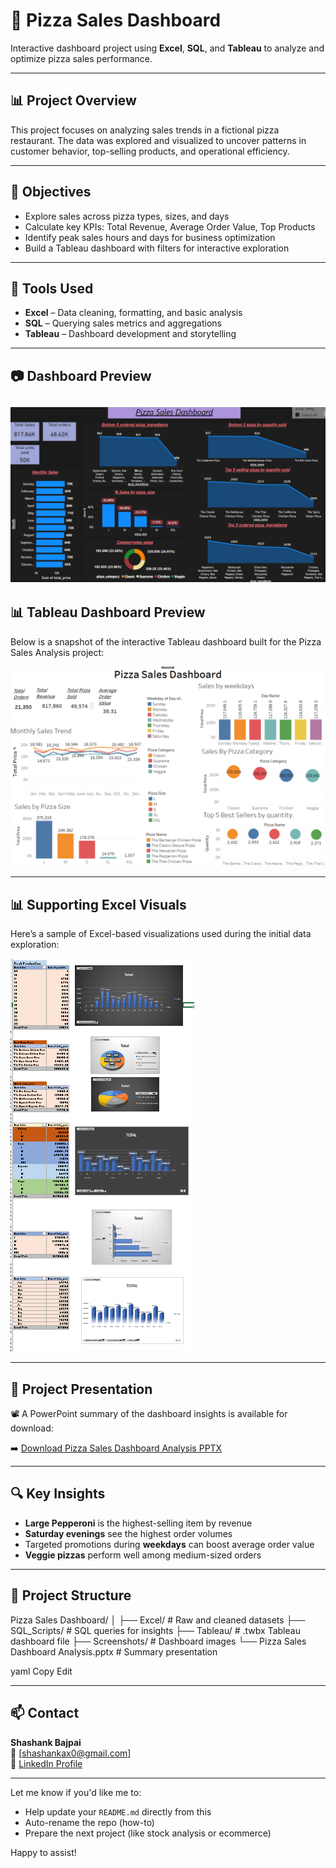 # 🍕 Pizza Sales Dashboard

Interactive dashboard project using **Excel**, **SQL**, and **Tableau** to analyze and optimize pizza sales performance.

---

## 📊 Project Overview

This project focuses on analyzing sales trends in a fictional pizza restaurant. The data was explored and visualized to uncover patterns in customer behavior, top-selling products, and operational efficiency.

---

## 🎯 Objectives

- Explore sales across pizza types, sizes, and days
- Calculate key KPIs: Total Revenue, Average Order Value, Top Products
- Identify peak sales hours and days for business optimization
- Build a Tableau dashboard with filters for interactive exploration

---

## 🧰 Tools Used

- **Excel** – Data cleaning, formatting, and basic analysis  
- **SQL** – Querying sales metrics and aggregations  
- **Tableau** – Dashboard development and storytelling  

---

## 📷 Dashboard Preview

![Dashboard Preview](pizza_dashboard_preview.png.png)
---

## 📊 Tableau Dashboard Preview

Below is a snapshot of the interactive Tableau dashboard built for the Pizza Sales Analysis project:

![Pizza Sales Tableau Dashboard](Pizzasales_Dashboard_tableau%20preview.png.png)


---

## 📊 Supporting Excel Visuals

Here’s a sample of Excel-based visualizations used during the initial data exploration:

![Excel Charts](Excell_charts.png)

---

## 📂 Project Presentation

📽️ A PowerPoint summary of the dashboard insights is available for download:

➡️ [Download Pizza Sales Dashboard Analysis PPTX](Pizza_Sales_Dashboard_Analysis.pptx)


---

## 🔍 Key Insights

- **Large Pepperoni** is the highest-selling item by revenue  
- **Saturday evenings** see the highest order volumes  
- Targeted promotions during **weekdays** can boost average order value  
- **Veggie pizzas** perform well among medium-sized orders

---

## 📂 Project Structure

Pizza Sales Dashboard/
│
├── Excel/ # Raw and cleaned datasets
├── SQL_Scripts/ # SQL queries for insights
├── Tableau/ # .twbx Tableau dashboard file
├── Screenshots/ # Dashboard images
└── Pizza Sales Dashboard Analysis.pptx # Summary presentation

yaml
Copy
Edit

---

## 📫 Contact

**Shashank Bajpai**  
📧 [shashankax0@gmail.com]  
🔗 [LinkedIn Profile](www.linkedin.com/in/shashank-bajpai-53871222a)

---

Let me know if you'd like me to:
- Help update your `README.md` directly from this
- Auto-rename the repo (how-to)
- Prepare the next project (like stock analysis or ecommerce)

Happy to assist!
